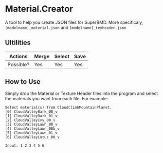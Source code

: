 # Material.Creator
A tool to help you create JSON files for SuperBMD. More specificaly, `[modelname]_material.json` and `[modelname]_texheader.json`
## Ultilities 
| Actions | Merge | Select | Save |
| --- | --- | --- | --- |
| Possible? | Yes | Yes | Yes |

## How to Use
Simply drop the Material or Texture Header files into the program and select the materials you want from each file. For example:

```
Select material(s) from CloudClimbMountainPlanet.
[0] CloudValleyBark_00_v
[1] CloudValleyBark_01_v
[2] CloudValleyIvy_00_v
[3] CloudValleyLawn_00_v
[4] CloudValleyLawn_00b_v
[5] CloudValleyLawn_01_v
[6] CloudValleyLotus_00_v

Input: 1 2 3 4 5 6
```
